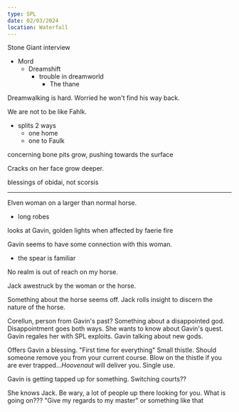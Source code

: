 ```yaml
---
type: SPL
date: 02/03/2024
location: Waterfall
---
```



Stone Giant interview

- Mord
	- Dreamshift
		- trouble in dreamworld
			- The thane

Dreamwalking is hard. Worried he won't find his way back.

We are not to be like Fahlk.

- splits 2 ways
	- one home
	- one to Faulk

concerning
bone pits grow, pushing towards the surface

Cracks on her face grow deeper. 

blessings of obidai, not scorsis

---

Elven woman on a larger than normal horse.
- long robes

looks at Gavin, golden lights when affected by faerie fire

Gavin seems to have some connection with this woman. 
- the spear is familiar 

No realm is out of reach on my horse.

Jack awestruck by the woman or the horse.

Something about the horse seems off. Jack rolls insight to discern the nature of the horse.

Corellun, person from Gavin's past? Something about a disappointed god. 
Disappointment goes both ways.
She wants to know about Gavin's quest. Gavin regales her with SPL exploits. 
Gavin talking about new gods. 

Offers Gavin a blessing. "First time for everything" 
Small thistle. Should someone remove you from your current course. Blow on the thistle if you are ever trapped...*Hoovenaut* will deliver you. Single use. 

Gavin is getting tapped up for something. Switching courts?? 

She knows Jack. Be wary, a lot of people up there looking for you. What is going on??? "Give my regards to my master" or something like that




